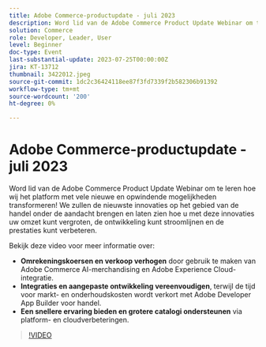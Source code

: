 ```yaml
---
title: Adobe Commerce-productupdate - juli 2023
description: Word lid van de Adobe Commerce Product Update Webinar om te leren hoe wij het platform met vele nieuwe en opwindende mogelijkheden transformeren! We zullen de nieuwste innovaties op het gebied van de handel onder de aandacht brengen en laten zien hoe u met deze innovaties uw omzet kunt vergroten, de ontwikkeling kunt stroomlijnen en de prestaties kunt verbeteren. Bekijk deze video om te leren hoe u de conversiesnelheden en de verkoop kunt verhogen met Adobe Commerce AI-software en Adobe Experience Cloud-integratie.  Vereenvoudig integratie en aangepaste ontwikkeling en verlaag tegelijk de tijd tot markt en onderhoudskosten met Adobe Developer App Builder voor handel.  Lever een snellere ervaring en steun grotere catalogi via platform en wolkenverhogingen.
solution: Commerce
role: Developer, Leader, User
level: Beginner
doc-type: Event
last-substantial-update: 2023-07-25T00:00:00Z
jira: KT-13712
thumbnail: 3422012.jpeg
source-git-commit: 1dc2c36424118ee87f3fd7339f2b582306b91392
workflow-type: tm+mt
source-wordcount: '200'
ht-degree: 0%

---
```



# Adobe Commerce-productupdate - juli 2023

Word lid van de Adobe Commerce Product Update Webinar om te leren hoe wij het platform met vele nieuwe en opwindende mogelijkheden transformeren! We zullen de nieuwste innovaties op het gebied van de handel onder de aandacht brengen en laten zien hoe u met deze innovaties uw omzet kunt vergroten, de ontwikkeling kunt stroomlijnen en de prestaties kunt verbeteren.

Bekijk deze video voor meer informatie over:

* **Omrekeningskoersen en verkoop verhogen** door gebruik te maken van Adobe Commerce AI-merchandising en Adobe Experience Cloud-integratie.
* **Integraties en aangepaste ontwikkeling vereenvoudigen**, terwijl de tijd voor markt- en onderhoudskosten wordt verkort met Adobe Developer App Builder voor handel.
* **Een snellere ervaring bieden en grotere catalogi ondersteunen** via platform- en cloudverbeteringen.

>[!VIDEO](https://video.tv.adobe.com/v/3422012/?learn=on)